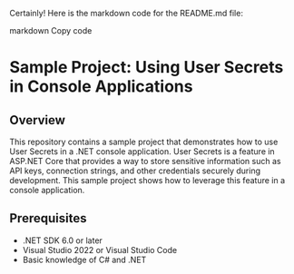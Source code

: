 
Certainly! Here is the markdown code for the README.md file:

markdown
Copy code
# Sample Project: Using User Secrets in Console Applications

## Overview

This repository contains a sample project that demonstrates how to use User Secrets in a .NET console application. User Secrets is a feature in ASP.NET Core that provides a way to store sensitive information such as API keys, connection strings, and other credentials securely during development. This sample project shows how to leverage this feature in a console application.

## Prerequisites

- .NET SDK 6.0 or later
- Visual Studio 2022 or Visual Studio Code
- Basic knowledge of C# and .NET
